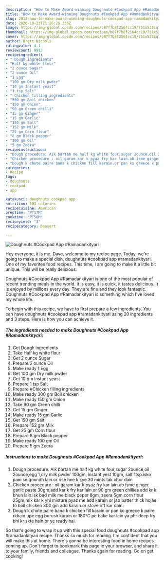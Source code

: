 ```yaml
---
description: "How to Make Award-winning Doughnuts #Cookpad App #Ramadankityari"
title: "How to Make Award-winning Doughnuts #Cookpad App #Ramadankityari"
slug: 2013-how-to-make-award-winning-doughnuts-cookpad-app-ramadankityari
date: 2020-10-23T21:26:26.335Z
image: https://img-global.cpcdn.com/recipes/b87f7b8f2564cc19/751x532cq70/doughnuts-cookpad-app-ramadankityari-recipe-main-photo.jpg
thumbnail: https://img-global.cpcdn.com/recipes/b87f7b8f2564cc19/751x532cq70/doughnuts-cookpad-app-ramadankityari-recipe-main-photo.jpg
cover: https://img-global.cpcdn.com/recipes/b87f7b8f2564cc19/751x532cq70/doughnuts-cookpad-app-ramadankityari-recipe-main-photo.jpg
author: Brett Nichols
ratingvalue: 4.1
reviewcount: 9913
recipeingredient:
- " Dough ingredients"
- "Half kg white flour"
- "2 ounce Sugar"
- "2 ounce Oil"
- "1 Egg"
- "100 gm Dry milk pwder"
- "10 gm Instant yeast"
- "1 tsp Salt"
- " Chicken filling ingredients"
- "300 gm Boil chicken"
- "150 gm Onion"
- "90 gm Green chilli"
- "15 gm Ginger"
- "15 gm Garlic"
- "150 gm Salt"
- "152 gm Milk"
- "25 gm Corn flour"
- "8 gm Black pepper"
- "100 gm Oil"
- "5 gm Zeera"
recipeinstructions:
- "Dough procedure: Aik bartan me half kg white four,sugar 2ounce,oil 2ounce,egg 1,dry milk pwder 100gm, instant yest 10gm, salt 1tsp.isko pani se goondh lain.or rise hne k kye 30 mints tak chor dain"
- "Chicken procedure : oil garam kar k pyaz fry kar lain.ab isme ginger garlic paste 30gm,add kar k fry kar lain.or 90 gm green chillies add kr k bhun lain.isk bad milk me black peper 8gm, zeera 5gm,corn flour 25gm,mix kar k yhi mixture pyaz me add karain or jab batter thick hojae to boil chicken 300 gm add karain.or stove off kar dain."
- "Dough k chote paire bana k chicken fill karain.or pan ko greece k paire rkhain.upe egg burush karain or 180°C pe bake kar lain ya phr deep fry bhi kr skte hain.or ye ready hai."
categories:
- Recipe
tags:
- doughnuts
- cookpad
- app

katakunci: doughnuts cookpad app 
nutrition: 103 calories
recipecuisine: American
preptime: "PT17M"
cooktime: "PT56M"
recipeyield: "3"
recipecategory: Dessert

---
```



![Doughnuts #Cookpad App #Ramadankityari](https://img-global.cpcdn.com/recipes/b87f7b8f2564cc19/751x532cq70/doughnuts-cookpad-app-ramadankityari-recipe-main-photo.jpg)

Hey everyone, it is me, Dave, welcome to my recipe page. Today, we're going to make a special dish, doughnuts #cookpad app #ramadankityari. One of my favorites food recipes. This time, I am going to make it a little bit unique. This will be really delicious.

Doughnuts #Cookpad App #Ramadankityari is one of the most popular of recent trending meals in the world. It is easy, it is quick, it tastes delicious. It is enjoyed by millions every day. They are fine and they look fantastic. Doughnuts #Cookpad App #Ramadankityari is something which I've loved my whole life.




To begin with this recipe, we have to first prepare a few ingredients. You can have doughnuts #cookpad app #ramadankityari using 20 ingredients and 3 steps. Here is how you can achieve it.

<!--inarticleads1-->

##### The ingredients needed to make Doughnuts #Cookpad App #Ramadankityari:

1. Get  Dough ingredients
1. Take Half kg white flour
1. Get 2 ounce Sugar
1. Prepare 2 ounce Oil
1. Make ready 1 Egg
1. Get 100 gm Dry milk pwder
1. Get 10 gm Instant yeast
1. Prepare 1 tsp Salt
1. Prepare  #Chicken filling ingredients
1. Make ready 300 gm Boil chicken
1. Make ready 150 gm Onion
1. Take 90 gm Green chilli
1. Get 15 gm Ginger
1. Make ready 15 gm Garlic
1. Get 150 gm Salt
1. Prepare 152 gm Milk
1. Get 25 gm Corn flour
1. Prepare 8 gm Black pepper
1. Make ready 100 gm Oil
1. Prepare 5 gm Zeera




<!--inarticleads2-->

##### Instructions to make Doughnuts #Cookpad App #Ramadankityari:

1. Dough procedure: Aik bartan me half kg white four,sugar 2ounce,oil 2ounce,egg 1,dry milk pwder 100gm, instant yest 10gm, salt 1tsp.isko pani se goondh lain.or rise hne k kye 30 mints tak chor dain
1. Chicken procedure : oil garam kar k pyaz fry kar lain.ab isme ginger garlic paste 30gm,add kar k fry kar lain.or 90 gm green chillies add kr k bhun lain.isk bad milk me black peper 8gm, zeera 5gm,corn flour 25gm,mix kar k yhi mixture pyaz me add karain or jab batter thick hojae to boil chicken 300 gm add karain.or stove off kar dain.
1. Dough k chote paire bana k chicken fill karain.or pan ko greece k paire rkhain.upe egg burush karain or 180°C pe bake kar lain ya phr deep fry bhi kr skte hain.or ye ready hai.




So that's going to wrap it up with this special food doughnuts #cookpad app #ramadankityari recipe. Thanks so much for reading. I'm confident that you will make this at home. There's gonna be interesting food in home recipes coming up. Don't forget to bookmark this page in your browser, and share it to your family, friends and colleague. Thanks again for reading. Go on get cooking!
